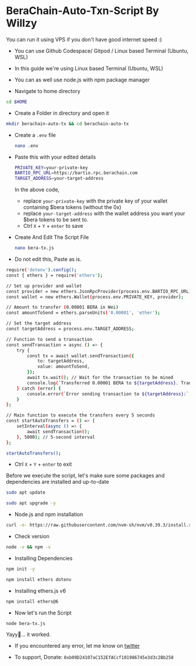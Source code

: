 # BeraChain-Auto-Txn-Script By Willzy

You can run it using VPS if you don't have good internet speed :)
- You can use Github Codespace/ Gitpod / Linux based Terminal (Ubuntu, WSL)
- In this guide we're using Linux based Terminal (Ubuntu, WSL)
- You can as well use node.js with npm package manager

-  Navigate to home directory
  
```bash
cd $HOME
```
- Create a Folder in directory and open it
```bash
mkdir berachain-auto-tx && cd berachain-auto-tx
```
- Create a `.env` file
  ```bash
  nano .env
  ```
- Paste this with your edited details
  
    ```bash
  PRIVATE_KEY=your-private-key
  BARTIO_RPC_URL=https://bartio.rpc.berachain.com
  TARGET_ADDRESS=your-target-address
  ```
  In the above code,
  - replace ```your-private-key``` with the private key of your wallet containing $bera tokens (without the 0x)
  - replace ```your-target-address``` with the wallet address you want your $bera tokens to be sent to.
  - Ctrl `X` + `Y` + `enter` to save


- Create And Edit The Script File
  ```bash
  nano bera-tx.js
  ```
- Do not edit this, Paste as is.

```bash
require('dotenv').config();
const { ethers } = require('ethers');

// Set up provider and wallet
const provider = new ethers.JsonRpcProvider(process.env.BARTIO_RPC_URL);
const wallet = new ethers.Wallet(process.env.PRIVATE_KEY, provider);

// Amount to transfer (0.00001 BERA in Wei)
const amountToSend = ethers.parseUnits('0.00001', 'ether');

// Set the target address
const targetAddress = process.env.TARGET_ADDRESS;

// Function to send a transaction
const sendTransaction = async () => {
    try {
        const tx = await wallet.sendTransaction({
            to: targetAddress,
            value: amountToSend,
        });
        await tx.wait(); // Wait for the transaction to be mined
        console.log(`Transferred 0.00001 BERA to ${targetAddress}. Transaction Hash: ${tx.hash}`);
    } catch (error) {
        console.error(`Error sending transaction to ${targetAddress}:`, error);
    }
};

// Main function to execute the transfers every 5 seconds
const startAutoTransfers = () => {
    setInterval(async () => {
        await sendTransaction();
    }, 5000); // 5-second interval
};

startAutoTransfers();

```
- Ctrl `X` + `Y` + `enter` to exit

Before we execute the script, let's make sure some packages and dependencies are installed and up-to-date

```bash
sudo apt update
```
```bash
sudo apt upgrade -y
```
- Node.js and npm installation

```bash
curl -o- https://raw.githubusercontent.com/nvm-sh/nvm/v0.39.3/install.sh | bash && export NVM_DIR="/usr/local/share/nvm"; [ -s "$NVM_DIR/nvm.sh" ] && \. "$NVM_DIR/nvm.sh"; [ -s "$NVM_DIR/bash_completion" ] && \. "$NVM_DIR/bash_completion"; source ~/.bashrc; nvm install --lts; nvm use --lts
```
- Check version 
```bash
node -v && npm -v
```
- Installing Dependencies 
```bash
npm init -y
``` 
```bash
npm install ethers dotenv
```
- Installing ethers.js v6
```bash
npm install ethers@6
```

- Now let's run the Script

```bash
node bera-tx.js
```

Yayy🤗... it worked.

- If you encountered any error, let me know on [twitter](https://x.com/willzydollarrzz)

- To support, Donate:
  `0xb09D24107aC152EfACcf101986745e3d3c2Bb258`
